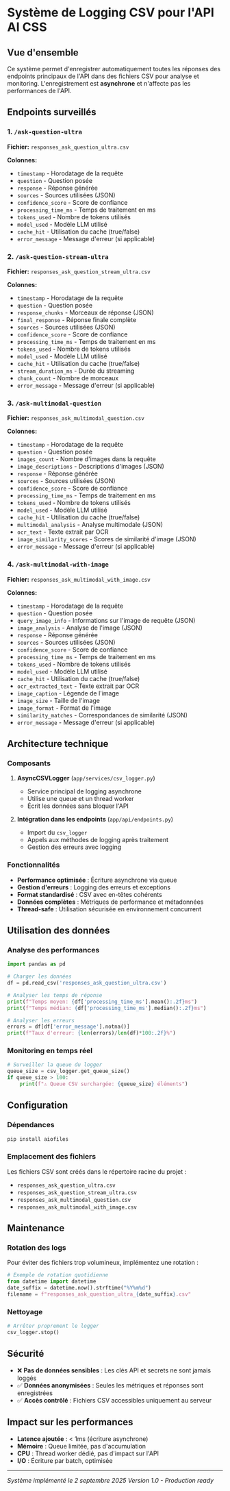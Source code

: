 # Système de Logging CSV pour l'API AI CSS

## Vue d'ensemble

Ce système permet d'enregistrer automatiquement toutes les réponses des endpoints principaux de l'API dans des fichiers CSV pour analyse et monitoring. L'enregistrement est **asynchrone** et n'affecte pas les performances de l'API.

## Endpoints surveillés

### 1. `/ask-question-ultra`
**Fichier:** `responses_ask_question_ultra.csv`

**Colonnes:**
- `timestamp` - Horodatage de la requête
- `question` - Question posée
- `response` - Réponse générée
- `sources` - Sources utilisées (JSON)
- `confidence_score` - Score de confiance
- `processing_time_ms` - Temps de traitement en ms
- `tokens_used` - Nombre de tokens utilisés
- `model_used` - Modèle LLM utilisé
- `cache_hit` - Utilisation du cache (true/false)
- `error_message` - Message d'erreur (si applicable)

### 2. `/ask-question-stream-ultra`
**Fichier:** `responses_ask_question_stream_ultra.csv`

**Colonnes:**
- `timestamp` - Horodatage de la requête
- `question` - Question posée
- `response_chunks` - Morceaux de réponse (JSON)
- `final_response` - Réponse finale complète
- `sources` - Sources utilisées (JSON)
- `confidence_score` - Score de confiance
- `processing_time_ms` - Temps de traitement en ms
- `tokens_used` - Nombre de tokens utilisés
- `model_used` - Modèle LLM utilisé
- `cache_hit` - Utilisation du cache (true/false)
- `stream_duration_ms` - Durée du streaming
- `chunk_count` - Nombre de morceaux
- `error_message` - Message d'erreur (si applicable)

### 3. `/ask-multimodal-question`
**Fichier:** `responses_ask_multimodal_question.csv`

**Colonnes:**
- `timestamp` - Horodatage de la requête
- `question` - Question posée
- `images_count` - Nombre d'images dans la requête
- `image_descriptions` - Descriptions d'images (JSON)
- `response` - Réponse générée
- `sources` - Sources utilisées (JSON)
- `confidence_score` - Score de confiance
- `processing_time_ms` - Temps de traitement en ms
- `tokens_used` - Nombre de tokens utilisés
- `model_used` - Modèle LLM utilisé
- `cache_hit` - Utilisation du cache (true/false)
- `multimodal_analysis` - Analyse multimodale (JSON)
- `ocr_text` - Texte extrait par OCR
- `image_similarity_scores` - Scores de similarité d'image (JSON)
- `error_message` - Message d'erreur (si applicable)

### 4. `/ask-multimodal-with-image`
**Fichier:** `responses_ask_multimodal_with_image.csv`

**Colonnes:**
- `timestamp` - Horodatage de la requête
- `question` - Question posée
- `query_image_info` - Informations sur l'image de requête (JSON)
- `image_analysis` - Analyse de l'image (JSON)
- `response` - Réponse générée
- `sources` - Sources utilisées (JSON)
- `confidence_score` - Score de confiance
- `processing_time_ms` - Temps de traitement en ms
- `tokens_used` - Nombre de tokens utilisés
- `model_used` - Modèle LLM utilisé
- `cache_hit` - Utilisation du cache (true/false)
- `ocr_extracted_text` - Texte extrait par OCR
- `image_caption` - Légende de l'image
- `image_size` - Taille de l'image
- `image_format` - Format de l'image
- `similarity_matches` - Correspondances de similarité (JSON)
- `error_message` - Message d'erreur (si applicable)

## Architecture technique

### Composants

1. **AsyncCSVLogger** (`app/services/csv_logger.py`)
   - Service principal de logging asynchrone
   - Utilise une queue et un thread worker
   - Écrit les données sans bloquer l'API

2. **Intégration dans les endpoints** (`app/api/endpoints.py`)
   - Import du `csv_logger`
   - Appels aux méthodes de logging après traitement
   - Gestion des erreurs avec logging

### Fonctionnalités

- **Performance optimisée** : Écriture asynchrone via queue
- **Gestion d'erreurs** : Logging des erreurs et exceptions
- **Format standardisé** : CSV avec en-têtes cohérents
- **Données complètes** : Métriques de performance et métadonnées
- **Thread-safe** : Utilisation sécurisée en environnement concurrent

## Utilisation des données

### Analyse des performances
```python
import pandas as pd

# Charger les données
df = pd.read_csv('responses_ask_question_ultra.csv')

# Analyser les temps de réponse
print(f"Temps moyen: {df['processing_time_ms'].mean():.2f}ms")
print(f"Temps médian: {df['processing_time_ms'].median():.2f}ms")

# Analyser les erreurs
errors = df[df['error_message'].notna()]
print(f"Taux d'erreur: {len(errors)/len(df)*100:.2f}%")
```

### Monitoring en temps réel
```python
# Surveiller la queue du logger
queue_size = csv_logger.get_queue_size()
if queue_size > 100:
    print(f"⚠️ Queue CSV surchargée: {queue_size} éléments")
```

## Configuration

### Dépendances
```bash
pip install aiofiles
```

### Emplacement des fichiers
Les fichiers CSV sont créés dans le répertoire racine du projet :
- `responses_ask_question_ultra.csv`
- `responses_ask_question_stream_ultra.csv`
- `responses_ask_multimodal_question.csv`
- `responses_ask_multimodal_with_image.csv`

## Maintenance

### Rotation des logs
Pour éviter des fichiers trop volumineux, implémentez une rotation :
```python
# Exemple de rotation quotidienne
from datetime import datetime
date_suffix = datetime.now().strftime("%Y%m%d")
filename = f"responses_ask_question_ultra_{date_suffix}.csv"
```

### Nettoyage
```python
# Arrêter proprement le logger
csv_logger.stop()
```

## Sécurité

- ❌ **Pas de données sensibles** : Les clés API et secrets ne sont jamais loggés
- ✅ **Données anonymisées** : Seules les métriques et réponses sont enregistrées
- ✅ **Accès contrôlé** : Fichiers CSV accessibles uniquement au serveur

## Impact sur les performances

- **Latence ajoutée** : < 1ms (écriture asynchrone)
- **Mémoire** : Queue limitée, pas d'accumulation
- **CPU** : Thread worker dédié, pas d'impact sur l'API
- **I/O** : Écriture par batch, optimisée

---

*Système implémenté le 2 septembre 2025*
*Version 1.0 - Production ready*